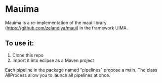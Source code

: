# Mauima

Mauima is a re-implementation of the maui library (https://github.com/zelandiya/maui) in the framework UIMA.

## To use it:

1. Clone this repo
2. Import it into eclipse as a Maven project

Each pipeline in the package named "pipelines" propose a main.
The class AllProcess allow you to launch all pipelines at once.
